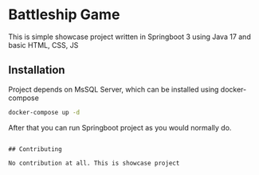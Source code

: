 # Battleship Game

This is simple showcase project written in Springboot 3 using Java 17 and basic HTML, CSS, JS

## Installation

Project depends on MsSQL Server, which can be installed using docker-compose

```bash
docker-compose up -d
```

After that you can run Springboot project as you would normally do.
```

## Contributing

No contribution at all. This is showcase project